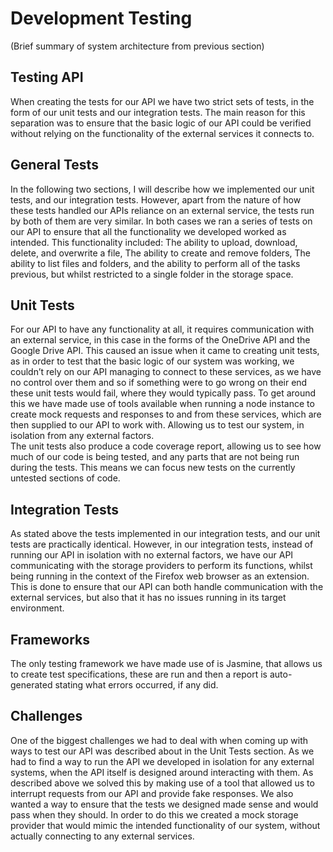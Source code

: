 # Development Testing

(Brief summary of system architecture from previous section)

## Testing API
When creating the tests for our API we have two strict sets of tests, in the form of our unit tests and our integration tests. The main reason for this separation was to ensure that the basic logic of our API could be verified without relying on the functionality of the external services it connects to.

## General Tests
In the following two sections, I will describe how we implemented our unit tests, and our integration tests. However, apart from the nature of how these tests handled our APIs reliance on an external service, the tests run by both of them are very similar. In both cases we ran a series of tests on our API to ensure that all the functionality we developed worked as intended. This functionality included: The ability to upload, download, delete, and overwrite a file, The ability to create and remove folders, The ability to list files and folders, and the ability to perform all of the tasks previous, but whilst restricted to a single folder in the storage space.

## Unit Tests
For our API to have any functionality at all, it requires communication with an external service, in this case in the forms of the OneDrive API and the Google Drive API. This caused an issue when it came to creating unit tests, as in order to test that the basic logic of our system was working, we couldn’t rely on our API managing to connect to these services, as we have no control over them and so if something were to go wrong on their end these unit tests would fail, where they would typically pass. To get around this we have made use of tools available when running a node instance to create mock requests and responses to and from these services, which are then supplied to our API to work with. Allowing us to test our system, in isolation from any external factors.
<br>The unit tests also produce a code coverage report, allowing us to see how much of our code is being tested, and any parts that are not being run during the tests. This means we can focus new tests on the currently untested sections of code.

## Integration Tests
As stated above the tests implemented in our integration tests, and our unit tests are practically identical. However, in our integration tests, instead of running our API in isolation with no external factors, we have our API communicating with the storage providers to perform its functions, whilst being running in the context of the Firefox web browser as an extension. This is done to ensure that our API can both handle communication with the external services, but also that it has no issues running in its target environment. 

## Frameworks
The only testing framework we have made use of is Jasmine, that allows us to create test specifications, these are run and then a report is auto-generated stating what errors occurred, if any did.

## Challenges
One of the biggest challenges we had to deal with when coming up with ways to test our API was described about in the Unit Tests section. As we had to find a way to run the API we developed in isolation for any external systems, when the API itself is designed around interacting with them. As described above we solved this by making use of a tool that allowed us to interrupt requests from our API and provide fake responses. We also wanted a way to ensure that the tests we designed made sense and would pass when they should. In order to do this we created a mock storage provider that would mimic the intended functionality of our system, without actually connecting to any external services.

